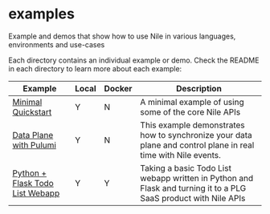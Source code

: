 # examples
Example and demos that show how to use Nile in various languages, environments and use-cases

Each directory contains an individual example or demo. Check the README in each directory to learn more about each example:

| Example | Local | Docker | Description |
|---------|-------|--------|-------------|
| [Minimal Quickstart](https://github.com/TheNileDev/examples/blob/main/nodejs_quickstart/README.md) | Y |  N | A minimal example of using some of the core Nile APIs |
| [Data Plane with Pulumi](data-plane/pulumi/README.md) | Y | N | This example demonstrates how to synchronize your data plane and control plane in real time with Nile events. |
| [Python + Flask Todo List Webapp](https://github.com/TheNileDev/examples/blob/main/python-flask-todo-list/README.md) | Y | Y |  Taking a basic Todo List webapp written in Python and Flask and turning it to a PLG SaaS product with Nile APIs |
